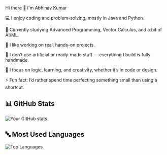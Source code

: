 Hi there 👋 I'm Abhinav Kumar

💻 I enjoy coding and problem-solving, mostly in Java and Python.

📘 Currently studying Advanced Programming, Vector Calculus, and a bit of AI/ML.

🧩 I like working on real, hands-on projects.

🎨 I don’t use artificial or ready-made stuff — everything I build is fully handmade.

🧠 I focus on logic, learning, and creativity, whether it’s in code or design.

⚡ Fun fact: I’d rather spend time perfecting something small than using a shortcut.

## 📊 GitHub Stats
![Your GitHub stats](https://github-readme-stats.vercel.app/api?username=Banisher2005&show_icons=true&theme=ciara)

## 🔤 Most Used Languages
![Top Languages](https://github-readme-stats.vercel.app/api/top-langs/?username=Banisher2005&layout=compact&theme=tokyonight)






